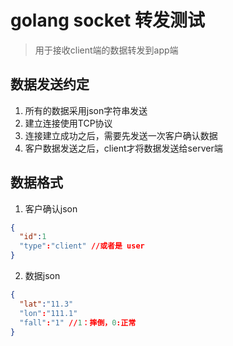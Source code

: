 
golang socket 转发测试
====

>  用于接收client端的数据转发到app端

## 数据发送约定

1. 所有的数据采用json字符串发送
2. 建立连接使用TCP协议
3. 连接建立成功之后，需要先发送一次客户确认数据
4. 客户数据发送之后，client才将数据发送给server端

## 数据格式

1. 客户确认json

```json
{
  "id":1
  "type":"client" //或者是 user
}
```

2. 数据json

```json
{
  "lat":"11.3"
  "lon":"111.1"
  "fall":"1" //1：摔倒，0:正常
}
```

